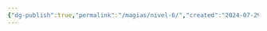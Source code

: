 ```yaml
---
{"dg-publish":true,"permalink":"/magias/nivel-6/","created":"2024-07-29T14:44:42.048-03:00"}
---
```



